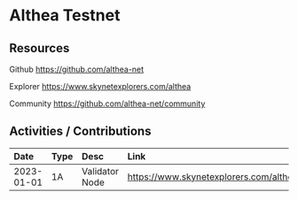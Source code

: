 # Althea Testnet

## Resources

Github
https://github.com/althea-net

Explorer
https://www.skynetexplorers.com/althea

Community
https://github.com/althea-net/community

## Activities / Contributions

| Date | Type | Desc | Link |
| :----------- | :---- | :-------------------- | :------------ |
| 2023-01-01 | 1A | Validator Node | https://www.skynetexplorers.com/althea/staking/altheavaloper14uue66xwgelek0wcswtq0dlk7f8a5k7h6mdadr |